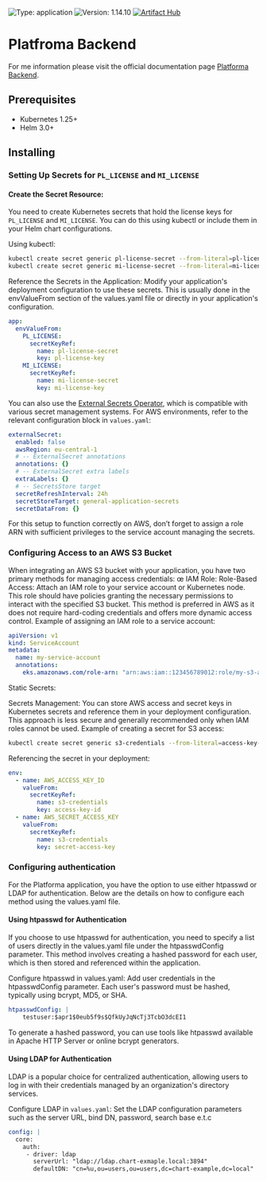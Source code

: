 ![Type: application](https://img.shields.io/badge/Type-application-informational?style=flat-square) ![Version: 1.14.10](https://img.shields.io/badge/Version-1.14.10-informational?style=flat-square)
[![Artifact Hub](https://img.shields.io/endpoint?url=https://artifacthub.io/badge/repository/platforma)](https://artifacthub.io/packages/helm/platforma/platforma)

Platfroma Backend
==============

For me information please visit the official documentation page [Platforma Backend](https://docs.platforma.bio/deployment/getting-started).

## Prerequisites

- Kubernetes 1.25+
- Helm 3.0+

## Installing

### Setting Up Secrets for `PL_LICENSE` and `MI_LICENSE`

#### Create the Secret Resource:
You need to create Kubernetes secrets that hold the license keys for `PL_LICENSE` and `MI_LICENSE`. You can do this using kubectl or include them in your Helm chart configurations.

Using kubectl:

```bash
kubectl create secret generic pl-license-secret --from-literal=pl-license-key='your_pl_license_key_here'
kubectl create secret generic mi-license-secret --from-literal=mi-license-key='your_mi_license_key_here'
```

Reference the Secrets in the Application:
Modify your application's deployment configuration to use these secrets. This is usually done in the envValueFrom section of the values.yaml file or directly in your application's configuration.

```yaml
app:
  envValueFrom:
    PL_LICENSE:
      secretKeyRef:
        name: pl-license-secret
        key: pl-license-key
    MI_LICENSE:
      secretKeyRef:
        name: mi-license-secret
        key: mi-license-key
```
You can also use the [External Secrets Operator](https://external-secrets.io), which is compatible with various secret management systems. For AWS environments, refer to the relevant configuration block in `values.yaml`:

```yaml
externalSecret:
  enabled: false
  awsRegion: eu-central-1
  # -- ExternalSecret annotations
  annotations: {}
  # -- ExternalSecret extra labels
  extraLabels: {}
  # -- SecretsStore target
  secretRefreshInterval: 24h
  secretStoreTarget: general-application-secrets
  secretDataFrom: {}
```
For this setup to function correctly on AWS, don’t forget to assign a role ARN with sufficient privileges to the service account managing the secrets.

### Configuring Access to an AWS S3 Bucket

When integrating an AWS S3 bucket with your application, you have two primary methods for managing access credentials:
œ
IAM Role:
Role-Based Access: Attach an IAM role to your service account or Kubernetes node. This role should have policies granting the necessary permissions to interact with the specified S3 bucket. This method is preferred in AWS as it does not require hard-coding credentials and offers more dynamic access control.
Example of assigning an IAM role to a service account:

```yaml
apiVersion: v1
kind: ServiceAccount
metadata:
  name: my-service-account
  annotations:
    eks.amazonaws.com/role-arn: "arn:aws:iam::123456789012:role/my-s3-access-role"
```  

Static Secrets:

Secrets Management: You can store AWS access and secret keys in Kubernetes secrets and reference them in your deployment configuration. This approach is less secure and generally recommended only when IAM roles cannot be used.
Example of creating a secret for S3 access:

```bash
kubectl create secret generic s3-credentials --from-literal=access-key-id='AKLLA.....FRRG' --from-literal=secret-access-key='wJalrX....hdkjfghk'
```

Referencing the secret in your deployment:

```yaml
env:
  - name: AWS_ACCESS_KEY_ID
    valueFrom:
      secretKeyRef:
        name: s3-credentials
        key: access-key-id
  - name: AWS_SECRET_ACCESS_KEY
    valueFrom:
      secretKeyRef:
        name: s3-credentials
        key: secret-access-key
```

### Configuring authentication
For the Platforma application, you have the option to use either htpasswd or LDAP for authentication. Below are the details on how to configure each method using the values.yaml file.

#### Using htpasswd for Authentication

If you choose to use htpasswd for authentication, you need to specify a list of users directly in the values.yaml file under the htpasswdConfig parameter. This method involves creating a hashed password for each user, which is then stored and referenced within the application.

Configure htpasswd in values.yaml:
Add user credentials in the htpasswdConfig parameter. Each user's password must be hashed, typically using bcrypt, MD5, or SHA.

```yaml
htpasswdConfig: |
    testuser:$apr1$0eub5f9s$QfkUyJqNcTj3TcbO3dcEI1
```

To generate a hashed password, you can use tools like htpasswd available in Apache HTTP Server or online bcrypt generators.

#### Using LDAP for Authentication
LDAP is a popular choice for centralized authentication, allowing users to log in with their credentials managed by an organization's directory services.

Configure LDAP in `values.yaml`:
Set the LDAP configuration parameters such as the server URL, bind DN, password, search base e.t.c

```yaml
config: |
  core:
    auth:
     - driver: ldap
       serverUrl: "ldap://ldap.chart-exmaple.local:3894"
       defaultDN: "cn=%u,ou=users,ou=users,dc=chart-example,dc=local"
```
